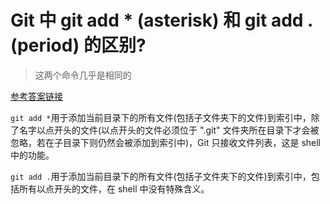 # Git 中 git add * (asterisk) 和 git add . (period) 的区别?

> 这两个命令几乎是相同的

[参考答案链接](https://stackoverflow.com/questions/26042390/git-add-asterisk-vs-git-add-period/26042555#26042555)

`git add *`用于添加当前目录下的所有文件(包括子文件夹下的文件)到索引中，除了名字以点开头的文件(以点开头的文件必须位于 ".git" 文件夹所在目录下才会被忽略，若在子目录下则仍然会被添加到索引中)，Git 只接收文件列表，这是 shell 中的功能。


`git add .`用于添加当前目录下的所有文件(包括子文件夹下的文件)到索引中，包括所有以点开头的文件，在 shell 中没有特殊含义。


